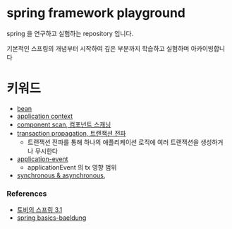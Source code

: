 # spring framework playground

spring 을 연구하고 실험하는 repository 입니다.

기본적인 스프링의 개념부터 시작하여 깊은 부분까지 학습하고 실험하며 아카이빙합니다


# 키워드

- [bean](#)
- [application context](#)
- [component scan, 컴포넌트 스캐닝](https://github.com/my-research/spring-framework/tree/master/component-scan)
- [transaction propagation, 트랜잭션 전파](https://github.com/my-research/spring-framework/tree/master/transaction-propagation)
  - 트랜잭션 전파를 통해 하나의 애플리케이션 로직에 여러 트랜잭션을 생성하거나 무시한다
- [application-event](#)
  - applicationEvent 의 tx 영향 범위
- [synchronous & asynchronous](#),

### References

- [토비의 스프링 3.1](http://www.yes24.com/Product/Goods/7516911)
- [spring basics-baeldung](https://www.baeldung.com/category/spring-boot/tag/boot-basics)
